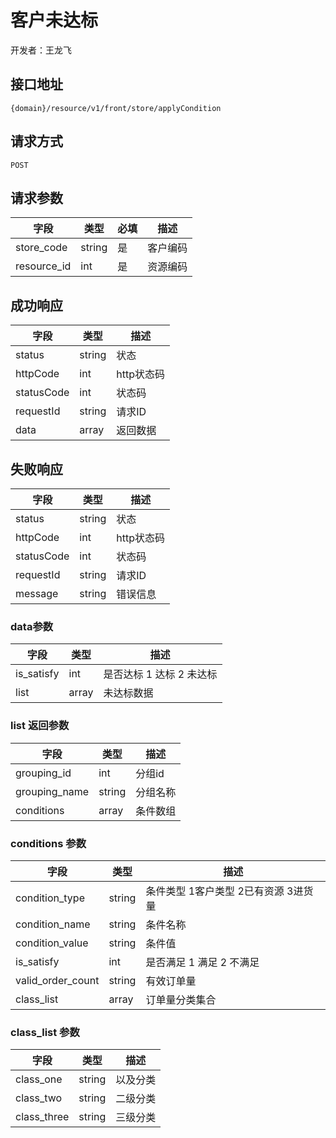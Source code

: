# 客户未达标

开发者：王龙飞

## 接口地址
`{domain}/resource/v1/front/store/applyCondition`

## 请求方式
`POST`

## 请求参数
| 字段 | 类型 | 必填  | 描述 |
| - | - | - | - |
| store_code | string | 是 | 客户编码 |
| resource_id | int | 是 | 资源编码 |

## 成功响应
| 字段       | 类型    | 描述        |
| ---------- | ------- | ----------- |
| status    | string  | 状态    |
| httpCode     | int  | http状态码    |
| statusCode | int  | 状态码 |
| requestId | string  | 请求ID |
| data  | array  | 返回数据      |

## 失败响应
| 字段       | 类型    | 描述        |
| ---------- | ------- | ----------- |
| status    | string  | 状态    |
| httpCode     | int  | http状态码    |
| statusCode | int  | 状态码 |
| requestId | string  | 请求ID |
| message  | string  | 错误信息      |

### data参数
| 字段 | 类型 | 描述 |
| - | - | - |
| is_satisfy | int | 是否达标 1 达标  2 未达标|
| list | array | 未达标数据 |

### list 返回参数
| 字段 | 类型 | 描述 |
| - | - | - |
| grouping_id | int | 分组id |
| grouping_name | string | 分组名称 |
| conditions | array | 条件数组 |

### conditions 参数
| 字段 | 类型 | 描述 |
| - | - | - |
| condition_type | string | 条件类型 1客户类型 2已有资源 3进货量 |
| condition_name | string | 条件名称 |
| condition_value | string | 条件值 |
| is_satisfy | int | 是否满足 1 满足 2 不满足 |
| valid_order_count | string | 有效订单量 |
| class_list | array | 订单量分类集合 |

### class_list 参数
| 字段 | 类型 | 描述 |
| - | - | - |
| class_one | string | 以及分类 |
| class_two | string | 二级分类 |
| class_three | string | 三级分类 |


```json

```
